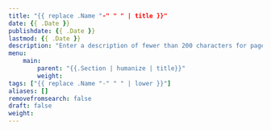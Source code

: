 ```yaml
---
title: "{{ replace .Name "-" " " | title }}"
date: {{ .Date }}
publishdate: {{ .Date }}
lastmod: {{ .Date }} 
description: "Enter a description of fewer than 200 characters for page meta and page lead paragraph."
menu: 
    main:
        parent: "{{.Section | humanize | title}}"
        weight:
tags: ["{{ replace .Name "-" " " | lower }}"]
aliases: []
removefromsearch: false
draft: false
weight:
---
```




